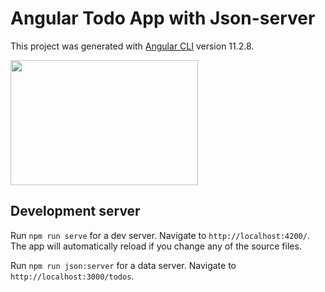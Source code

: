 # Angular Todo App with Json-server

This project was generated with [Angular CLI](https://github.com/angular/angular-cli) version 11.2.8.

<img width="300" height="200" src="https://github.com/apple890493/todos-angular/screen-shot.png"/>

## Development server

Run `npm run serve` for a dev server. Navigate to `http://localhost:4200/`. The app will automatically reload if you change any of the source files.

Run `npm run json:server` for a data server. Navigate to `http://localhost:3000/todos`.
